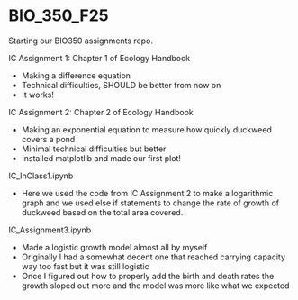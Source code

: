 # BIO_350_F25

Starting our BIO350 assignments repo.

IC Assignment 1: Chapter 1 of Ecology Handbook
- Making a difference equation
- Technical difficulties, SHOULD be better from now on
- It works!

IC Assignment 2: Chapter 2 of Ecology Handbook
- Making an exponential equation to measure how quickly duckweed covers a pond
- Minimal technical difficulties but better
- Installed matplotlib and made our first plot!

IC_InClass1.ipynb
- Here we used the code from IC Assignment 2 to make a logarithmic graph and we used else if statements to change the rate of growth of duckweed based on the total area covered.

IC_Assignment3.ipynb
- Made a logistic growth model almost all by myself
- Originally I had a somewhat decent one that reached carrying capacity way too fast but it was still logistic
- Once I figured out how to properly add the birth and death rates the growth sloped out more and the model was more like what we expected